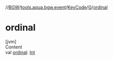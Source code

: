 //[BGW](../../../../index.md)/[tools.aqua.bgw.event](../../index.md)/[KeyCode](../index.md)/[G](index.md)/[ordinal](ordinal.md)



# ordinal  
[jvm]  
Content  
val [ordinal](ordinal.md): [Int](https://kotlinlang.org/api/latest/jvm/stdlib/kotlin/-int/index.html)  



